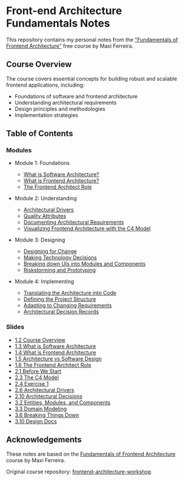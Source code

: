 # Front-end Architecture Fundamentals Notes

This repository contains my personal notes from the ["Fundamentals of Frontend Architecture"](https://frontendatscale.com/courses/frontend-architecture) free course by Maxi Ferreira.

## Course Overview

The course covers essential concepts for building robust and scalable frontend applications, including:

- Foundations of software and frontend architecture
- Understanding architectural requirements
- Design principles and methodologies
- Implementation strategies

## Table of Contents

### Modules

- Module 1: Foundations

  - [What is Software Architecture?](modules/1-foundations/what-is-software-architecture.md)
  - [What is Frontend Architecture?](modules/1-foundations/what-is-frontend-architecture.md)
  - [The Frontend Architect Role](modules/1-foundations/frontend-architect-role.md)

- Module 2: Understanding

  - [Architectural Drivers](modules/2-understanding/architectural-drivers.md)
  - [Quality Attributes](modules/2-understanding/quality-attributes.md)
  - [Documenting Architectural Requirements](modules/2-understanding/documenting-requirements.md)
  - [Visualizing Frontend Architecture with the C4 Model](modules/2-understanding/c4-model.md)

- Module 3: Designing

  - [Designing for Change](modules/3-designing/designing-for-change.md)
  - [Making Technology Decisions](modules/3-designing/technology-decisions.md)
  - [Breaking down UIs into Modules and Components](modules/3-designing/modules-and-components.md)
  - [Riskstorming and Prototyping](modules/3-designing/riskstorming-prototyping.md)

- Module 4: Implementing
  - [Translating the Architecture into Code](modules/4-implementing/architecture-to-code.md)
  - [Defining the Project Structure](modules/4-implementing/project-structure.md)
  - [Adapting to Changing Requirements](modules/4-implementing/changing-requirements.md)
  - [Architectural Decision Records](modules/4-implementing/decision-records.md)

### Slides

- [1.2 Course Overview](https://github.com/Charca/frontend-architecture-workshop/blob/main/slides/1.2%20Course%20Overview.pdf)
- [1.3 What is Software Architecture](https://github.com/Charca/frontend-architecture-workshop/blob/main/slides/1.3%20What%20is%20Software%20Architecture.pdf)
- [1.4 What is Frontend Architecture](https://github.com/Charca/frontend-architecture-workshop/blob/main/slides/1.4%20What%20is%20Frontend%20Architecture.pdf)
- [1.5 Architecture vs Software Design](https://github.com/Charca/frontend-architecture-workshop/blob/main/slides/1.5%20Architecture%20vs%20Software%20Design.pdf)
- [1.6 The Frontend Architect Role](https://github.com/Charca/frontend-architecture-workshop/blob/main/slides/1.6%20The%20Frontend%20Architect%20Role.pdf)
- [2.1 Before We Start](https://github.com/Charca/frontend-architecture-workshop/blob/main/slides/2.1%20Before%20We%20Start.pdf)
- [2.3 The C4 Model](https://github.com/Charca/frontend-architecture-workshop/blob/main/slides/2.3%20The%20C4%20Model.pdf)
- [2.4 Exercise 1](https://github.com/Charca/frontend-architecture-workshop/blob/main/slides/2.4%20Exercise%201.pdf)
- [2.6 Architectural Drivers](https://github.com/Charca/frontend-architecture-workshop/blob/main/slides/2.6%20Architectural%20Drivers.pdf)
- [2.10 Architectural Decisions](https://github.com/Charca/frontend-architecture-workshop/blob/main/slides/2.10%20Architectural%20Decisions.pdf)
- [3.2 Entities, Modules, and Components](https://github.com/Charca/frontend-architecture-workshop/blob/main/slides/3.2%20Entities%2C%20Modules%2C%20and%20Components.pdf)
- [3.3 Domain Modeling](https://github.com/Charca/frontend-architecture-workshop/blob/main/slides/3.3%20Domain%20Modeling.pdf)
- [3.6 Breaking Things Down](https://github.com/Charca/frontend-architecture-workshop/blob/main/slides/3.6%20Breaking%20Things%20Down.pdf)
- [3.10 Design Docs](https://github.com/Charca/frontend-architecture-workshop/blob/main/slides/3.10%20Design%20Docs.pdf)

## Acknowledgements

These notes are based on the [Fundamentals of Frontend Architecture](https://frontendatscale.com/courses/frontend-architecture) course by Maxi Ferreira.

Original course repository: [frontend-architecture-workshop](https://github.com/Charca/frontend-architecture-workshop)
